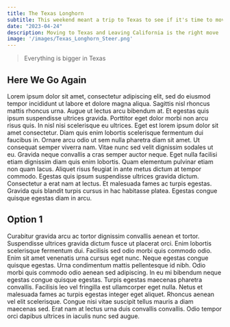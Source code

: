 ```yaml
---
title: The Texas Longhorn
subtitle: This weekend meant a trip to Texas to see if it's time to move.
date: "2023-04-24"
description: Moving to Texas and Leaving California is the right move
image: '/images/Texas_Longhorn_Steer.png'
---
```

> Everything is bigger in Texas

## Here We Go Again

Lorem ipsum dolor sit amet, consectetur adipiscing elit, sed do eiusmod tempor incididunt ut labore et dolore magna aliqua. Sagittis nisl rhoncus mattis rhoncus urna. Augue ut lectus arcu bibendum at. Et egestas quis ipsum suspendisse ultrices gravida. Porttitor eget dolor morbi non arcu risus quis. In nisl nisi scelerisque eu ultrices. Eget est lorem ipsum dolor sit amet consectetur. Diam quis enim lobortis scelerisque fermentum dui faucibus in. Ornare arcu odio ut sem nulla pharetra diam sit amet. Ut consequat semper viverra nam. Vitae nunc sed velit dignissim sodales ut eu. Gravida neque convallis a cras semper auctor neque. Eget nulla facilisi etiam dignissim diam quis enim lobortis. Quam elementum pulvinar etiam non quam lacus. Aliquet risus feugiat in ante metus dictum at tempor commodo. Egestas quis ipsum suspendisse ultrices gravida dictum. Consectetur a erat nam at lectus. Et malesuada fames ac turpis egestas. Gravida quis blandit turpis cursus in hac habitasse platea. Egestas congue quisque egestas diam in arcu.

## Option 1
Curabitur gravida arcu ac tortor dignissim convallis aenean et tortor. Suspendisse ultrices gravida dictum fusce ut placerat orci. Enim lobortis scelerisque fermentum dui. Facilisis sed odio morbi quis commodo odio. Enim sit amet venenatis urna cursus eget nunc. Neque egestas congue quisque egestas. Urna condimentum mattis pellentesque id nibh. Odio morbi quis commodo odio aenean sed adipiscing. In eu mi bibendum neque egestas congue quisque egestas. Turpis egestas maecenas pharetra convallis. Facilisis leo vel fringilla est ullamcorper eget nulla. Netus et malesuada fames ac turpis egestas integer eget aliquet. Rhoncus aenean vel elit scelerisque. Congue nisi vitae suscipit tellus mauris a diam maecenas sed. Erat nam at lectus urna duis convallis convallis. Odio tempor orci dapibus ultrices in iaculis nunc sed augue.